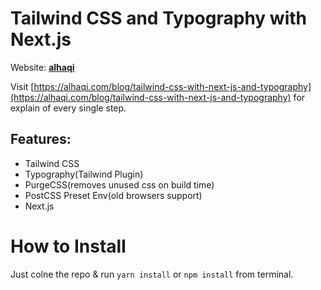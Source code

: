 
# Tailwind CSS and Typography with Next.js

Website: **[alhaqi](https://alhaqi.com)**

Visit [https://alhaqi.com/blog/tailwind-css-with-next-js-and-typography](https://alhaqi.com/blog/tailwind-css-with-next-js-and-typography) for explain of every single step.

## Features:

- Tailwind CSS
- Typography(Tailwind Plugin)
- PurgeCSS(removes unused css on build time)
- PostCSS Preset Env(old browsers support)
- Next.js

# How to Install

Just colne the repo & run `yarn install` or `npm install` from terminal.
